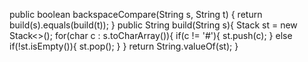 public boolean backspaceCompare(String s, String t) {
return build(s).equals(build(t));
}
public String build(String s){
Stack<Character> st = new Stack<>();
for(char c : s.toCharArray()){
if(c != '#'){
st.push(c);
}
else if(!st.isEmpty()){
st.pop();
}
}
return String.valueOf(st);
}